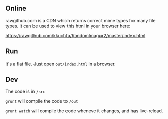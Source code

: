 ## Online

rawgithub.com is a CDN which returns correct mime types for many file types. It can be used to view this html in your browser here:

https://rawgithub.com/kkuchta/RandomImagur2/master/index.html

## Run

It's a flat file.  Just open `out/index.html` in a browser.

## Dev

The code is in `/src`

`grunt` will compile the code to `/out`

`grunt watch` will compile the code wheneve it changes, and has live-reload.
